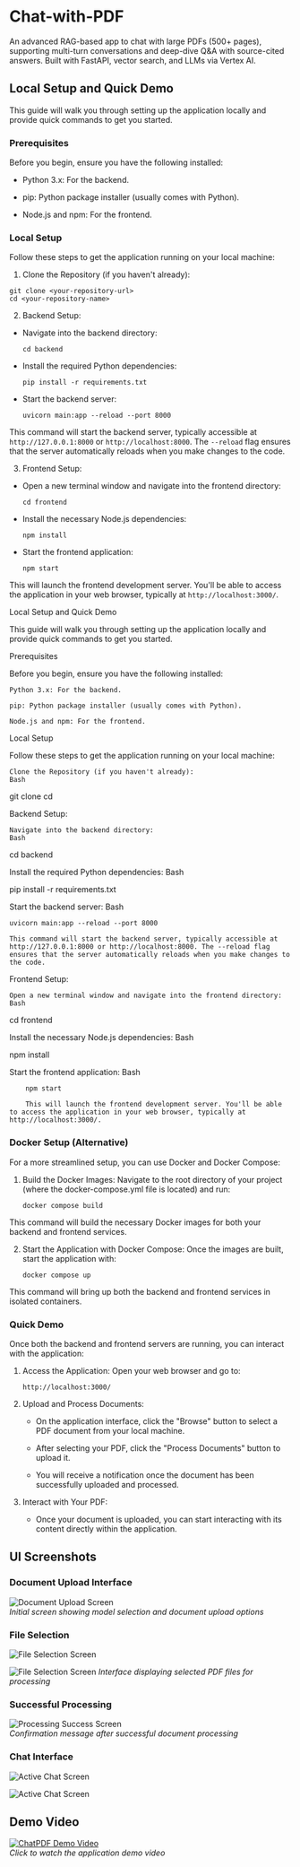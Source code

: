 # Chat-with-PDF

An advanced RAG-based app to chat with large PDFs (500+ pages), supporting multi-turn conversations and deep-dive Q&amp;A with source-cited answers. Built with FastAPI, vector search, and LLMs via Vertex AI.

## Local Setup and Quick Demo

This guide will walk you through setting up the application locally and provide quick commands to get you started.

### Prerequisites

Before you begin, ensure you have the following installed:

- Python 3.x: For the backend.

- pip: Python package installer (usually comes with Python).

- Node.js and npm: For the frontend.

### Local Setup

Follow these steps to get the application running on your local machine:

1. Clone the Repository (if you haven't already):
```
git clone <your-repository-url>
cd <your-repository-name>
```

2. Backend Setup:

-   Navigate into the backend directory:

    ```
    cd backend
    ```

-   Install the required Python dependencies:
    
    ```
    pip install -r requirements.txt
    ```

-   Start the backend server:
    ```
    uvicorn main:app --reload --port 8000
    ```

This command will start the backend server, typically accessible at `http://127.0.0.1:8000` or `http://localhost:8000`. The `--reload` flag ensures that the server automatically reloads when you make changes to the code.

3. Frontend Setup:

-   Open a new terminal window and navigate into the frontend directory:
    ```
    cd frontend
    ```

-   Install the necessary Node.js dependencies:
    ```
    npm install
    ```

-   Start the frontend application:
    ```
    npm start
    ```

This will launch the frontend development server. You'll be able to access the application in your web browser, typically at `http://localhost:3000/`.

Local Setup and Quick Demo

This guide will walk you through setting up the application locally and provide quick commands to get you started.

Prerequisites

Before you begin, ensure you have the following installed:

    Python 3.x: For the backend.

    pip: Python package installer (usually comes with Python).

    Node.js and npm: For the frontend.

Local Setup

Follow these steps to get the application running on your local machine:

    Clone the Repository (if you haven't already):
    Bash

git clone <your-repository-url>
cd <your-repository-name>

Backend Setup:

    Navigate into the backend directory:
    Bash

cd backend

Install the required Python dependencies:
Bash

pip install -r requirements.txt

Start the backend server:
Bash

    uvicorn main:app --reload --port 8000

    This command will start the backend server, typically accessible at http://127.0.0.1:8000 or http://localhost:8000. The --reload flag ensures that the server automatically reloads when you make changes to the code.

Frontend Setup:

    Open a new terminal window and navigate into the frontend directory:
    Bash

cd frontend

Install the necessary Node.js dependencies:
Bash

npm install

Start the frontend application:
Bash

        npm start

        This will launch the frontend development server. You'll be able to access the application in your web browser, typically at http://localhost:3000/.

### Docker Setup (Alternative)

For a more streamlined setup, you can use Docker and Docker Compose:

1.  Build the Docker Images:
    Navigate to the root directory of your project (where the docker-compose.yml file is located) and run:
    ```
    docker compose build
    ```
This command will build the necessary Docker images for both your backend and frontend services.

2.  Start the Application with Docker Compose:
Once the images are built, start the application with:
    ```
    docker compose up
    ```
This command will bring up both the backend and frontend services in isolated containers.

### Quick Demo

Once both the backend and frontend servers are running, you can interact with the application:

1.  Access the Application:
    Open your web browser and go to:
    ```
    http://localhost:3000/
    ```
2.  Upload and Process Documents:

    -   On the application interface, click the "Browse" button to select a PDF document from your local machine.

    -   After selecting your PDF, click the "Process Documents" button to upload it.

    -   You will receive a notification once the document has been successfully uploaded and processed.

3.  Interact with Your PDF:

    -   Once your document is uploaded, you can start interacting with its content directly within the application.


## UI Screenshots

### Document Upload Interface
![Document Upload Screen](/assests/Chat-with-pdf1.png)  
*Initial screen showing model selection and document upload options*

### File Selection
![File Selection Screen](/assests/Chat-with-pdf2.png)

![File Selection Screen](/assests/Chat-with-pdf3.png)
*Interface displaying selected PDF files for processing*


### Successful Processing
![Processing Success Screen](/assests/Chat-with-pdf4.png)  
*Confirmation message after successful document processing*

### Chat Interface
![Active Chat Screen](/assests/Chat-with-pdf6.png)  

![Active Chat Screen](/assests/Chat-with-pdf7.png)  

## Demo Video
[![ChatPDF Demo Video](/assests/Chat-with-pdf1.png)](/assests/demo_video.mkv)  
*Click to watch the application demo video*
